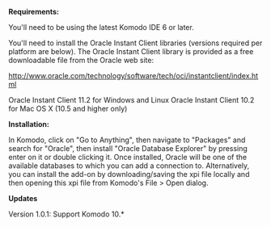 **Requirements:**

You'll need to be using the latest Komodo IDE 6 or later.

You'll need to install the Oracle Instant Client libraries (versions required per platform are below). The Oracle Instant Client library is provided as a free downloadable file from the Oracle web site:

http://www.oracle.com/technology/software/tech/oci/instantclient/index.html

Oracle Instant Client 11.2 for Windows and Linux
Oracle Instant Client 10.2 for Mac OS X (10.5 and higher only)

**Installation:**

In Komodo, click on "Go to Anything", then navigate to "Packages" and search for "Oracle", then  install "Oracle Database Explorer" by pressing enter on it or double clicking it. Once installed, Oracle will be one of the available databases to which you can add a connection to. Alternatively, you can install the add-on by downloading/saving the xpi file locally and then opening this xpi file from Komodo's File > Open dialog.

**Updates**

Version 1.0.1: Support Komodo 10.*
